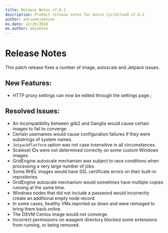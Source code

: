 ```yaml
---
title: Release Notes v7.6.1
description: Product release notes for Azure CycleCloud v7.6.1
author: adriankjohnson
ms.date: 12/20/2018
ms.author: adjohnso
---
```


# Release Notes

This patch release fixes a number of image, autoscale and Jetpack issues.

## New Features:
 * HTTP proxy settings can now be edited through the settings page.;

## Resolved Issues:
 * An incompatibility between glib2 and Ganglia would cause certain images to fail to converge.
 * Certain usernames would cause configuration failures if they were substrings of system names.
 * `JetpackPlatform` option was not case insensitive in all circumstances.
 * Scaleset IDs were not determined correctly on some custom Windows images.
 * GridEngine autoscale mechanism was subject to race conditions when processing a very large number of jobs.
 * Some RHEL images would have SSL certificate errors on their built-in repositories.
 * GridEngine autoscale mechanism would sometimes have multiple copies running at the same time.
 * Windows nodes that did not include a password would incorrectly create an additional empty node record.
 * In some cases, healthy VMs reported as down and were reimaged to bring them back online.
 * The DSVM Centos image would not converge.
 * Incorrect permissions on waagent directory blocked some extensions from running, or being removed.